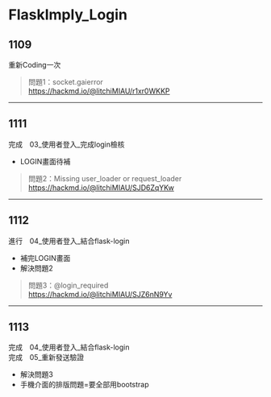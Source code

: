 # FlaskImply_Login
## 1109
重新Coding一次
>問題1：socket.gaierror  
https://hackmd.io/@litchiMIAU/r1xr0WKKP

---
## 1111
完成　03_使用者登入_完成login檢核  
- LOGIN畫面待補
>問題2：Missing user_loader or request_loader  
>https://hackmd.io/@litchiMIAU/SJD6ZqYKw

---
## 1112
進行　04_使用者登入_結合flask-login  
* 補完LOGIN畫面
* 解決問題2  
>問題3：@login_required  
>https://hackmd.io/@litchiMIAU/SJZ6nN9Yv

---
## 1113
完成　04_使用者登入_結合flask-login  
完成　05_重新發送驗證  
* 解決問題3
* 手機介面的排版問題=要全部用bootstrap
